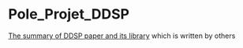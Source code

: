 # Pole_Projet_DDSP
 
[The summary of DDSP paper and its library](https://www.cmwonderland.com/blog/2020/03/01/ddsp_sum/) which is written by others
